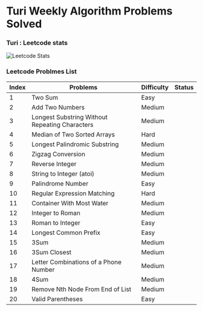 # Turi Weekly Algorithm Problems Solved
 
### Turi : Leetcode stats 
![Leetcode Stats](https://leetcode.card.workers.dev/?username=Turituri&theme=nord)

### Leetcode Problmes List 
| Index | Problems | Difficulty | Status |
|---| -----------| ---------- | -------- |
|1| Two Sum|Easy
|2| Add Two Numbers|Medium
|3| Longest Substring Without Repeating Characters|Medium
|4| Median of Two Sorted Arrays|Hard
|5| Longest Palindromic Substring|Medium
|6| Zigzag Conversion|Medium
|7| Reverse Integer|Medium
|8| String to Integer (atoi)|Medium
|9| Palindrome Number|Easy
|10| Regular Expression Matching|Hard
|11| Container With Most Water|Medium
|12| Integer to Roman|Medium
|13| Roman to Integer|Easy
|14| Longest Common Prefix|Easy
|15| 3Sum|Medium
|16| 3Sum Closest|Medium
|17| Letter Combinations of a Phone Number|Medium
|18| 4Sum|Medium
|19| Remove Nth Node From End of List|Medium
|20| Valid Parentheses|Easy
